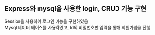 ## Express와 mysql을 사용한 login, CRUD 기능 구현

Session을 사용하여 로그인 기능을 구현하였음  
Mysql 데이터 베이스를 사용하였고, Id와 비밀번호만 입력을 통해 회원가입을 진행
